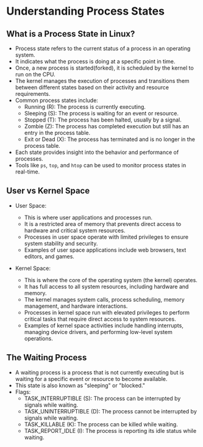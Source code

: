 # Understanding Process States

## What is a Process State in Linux?

- Process state refers to the current status of a process in an operating system.
- It indicates what the process is doing at a specific point in time.
- Once, a new process is started(forked), it is scheduled by the kernel to run on the CPU.
- The kernel manages the execution of processes and transitions them between different states based on their activity and resource requirements.
- Common process states include:
  - Running (R): The process is currently executing.
  - Sleeping (S): The process is waiting for an event or resource.
  - Stopped (T): The process has been halted, usually by a signal.
  - Zombie (Z): The process has completed execution but still has an entry in the process table.
  - Exit or Dead (X): The process has terminated and is no longer in the process table.
- Each state provides insight into the behavior and performance of processes.
- Tools like `ps`, `top`, and `htop` can be used to monitor process states in real-time.

## User vs Kernel Space

- User Space:
  - This is where user applications and processes run.
  - It is a restricted area of memory that prevents direct access to hardware and critical system resources.
  - Processes in user space operate with limited privileges to ensure system stability and security.
  - Examples of user space applications include web browsers, text editors, and games.

- Kernel Space:
  - This is where the core of the operating system (the kernel) operates.
  - It has full access to all system resources, including hardware and memory.
  - The kernel manages system calls, process scheduling, memory management, and hardware interactions.
  - Processes in kernel space run with elevated privileges to perform critical tasks that require direct access to system resources.
  - Examples of kernel space activities include handling interrupts, managing device drivers, and performing low-level system operations.

## The Waiting Process

- A waiting process is a process that is not currently executing but is waiting for a specific event or resource to become available.
- This state is also known as "sleeping" or "blocked."
- Flags:
  - TASK_INTERRUPTIBLE (S): The process can be interrupted by signals while waiting.
  - TASK_UNINTERRUPTIBLE (D): The process cannot be interrupted by signals while waiting.
  - TASK_KILLABLE (K): The process can be killed while waiting.
  - TASK_REPORT_IDLE (I): The process is reporting its idle status while waiting.
